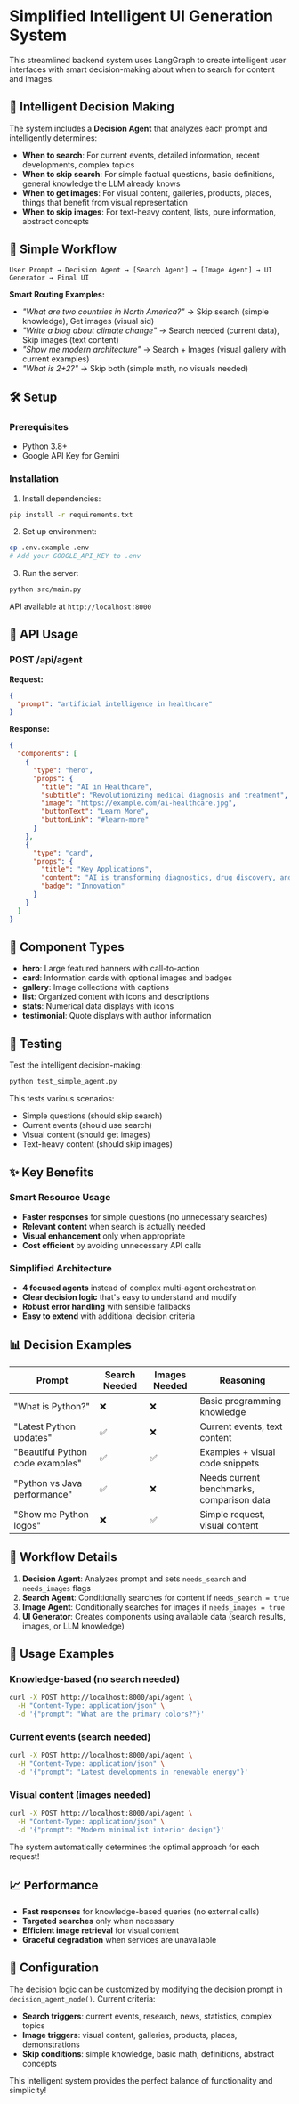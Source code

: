 # Simplified Intelligent UI Generation System

This streamlined backend system uses LangGraph to create intelligent user interfaces with smart decision-making about when to search for content and images.

## 🧠 Intelligent Decision Making

The system includes a **Decision Agent** that analyzes each prompt and intelligently determines:

- **When to search**: For current events, detailed information, recent developments, complex topics
- **When to skip search**: For simple factual questions, basic definitions, general knowledge the LLM already knows
- **When to get images**: For visual content, galleries, products, places, things that benefit from visual representation
- **When to skip images**: For text-heavy content, lists, pure information, abstract concepts

## 🔄 Simple Workflow

```
User Prompt → Decision Agent → [Search Agent] → [Image Agent] → UI Generator → Final UI
```

**Smart Routing Examples:**

- _"What are two countries in North America?"_ → Skip search (simple knowledge), Get images (visual aid)
- _"Write a blog about climate change"_ → Search needed (current data), Skip images (text content)
- _"Show me modern architecture"_ → Search + Images (visual gallery with current examples)
- _"What is 2+2?"_ → Skip both (simple math, no visuals needed)

## 🛠️ Setup

### Prerequisites

- Python 3.8+
- Google API Key for Gemini

### Installation

1. Install dependencies:

```bash
pip install -r requirements.txt
```

2. Set up environment:

```bash
cp .env.example .env
# Add your GOOGLE_API_KEY to .env
```

3. Run the server:

```bash
python src/main.py
```

API available at `http://localhost:8000`

## 🔧 API Usage

### POST /api/agent

**Request:**

```json
{
  "prompt": "artificial intelligence in healthcare"
}
```

**Response:**

```json
{
  "components": [
    {
      "type": "hero",
      "props": {
        "title": "AI in Healthcare",
        "subtitle": "Revolutionizing medical diagnosis and treatment",
        "image": "https://example.com/ai-healthcare.jpg",
        "buttonText": "Learn More",
        "buttonLink": "#learn-more"
      }
    },
    {
      "type": "card",
      "props": {
        "title": "Key Applications",
        "content": "AI is transforming diagnostics, drug discovery, and personalized treatment plans.",
        "badge": "Innovation"
      }
    }
  ]
}
```

## 🎯 Component Types

- **hero**: Large featured banners with call-to-action
- **card**: Information cards with optional images and badges
- **gallery**: Image collections with captions
- **list**: Organized content with icons and descriptions
- **stats**: Numerical data displays with icons
- **testimonial**: Quote displays with author information

## 🧪 Testing

Test the intelligent decision-making:

```bash
python test_simple_agent.py
```

This tests various scenarios:

- Simple questions (should skip search)
- Current events (should use search)
- Visual content (should get images)
- Text-heavy content (should skip images)

## ✨ Key Benefits

### Smart Resource Usage

- **Faster responses** for simple questions (no unnecessary searches)
- **Relevant content** when search is actually needed
- **Visual enhancement** only when appropriate
- **Cost efficient** by avoiding unnecessary API calls

### Simplified Architecture

- **4 focused agents** instead of complex multi-agent orchestration
- **Clear decision logic** that's easy to understand and modify
- **Robust error handling** with sensible fallbacks
- **Easy to extend** with additional decision criteria

## 📊 Decision Examples

| Prompt                           | Search Needed | Images Needed | Reasoning                                 |
| -------------------------------- | ------------- | ------------- | ----------------------------------------- |
| "What is Python?"                | ❌            | ❌            | Basic programming knowledge               |
| "Latest Python updates"          | ✅            | ❌            | Current events, text content              |
| "Beautiful Python code examples" | ✅            | ✅            | Examples + visual code snippets           |
| "Python vs Java performance"     | ✅            | ❌            | Needs current benchmarks, comparison data |
| "Show me Python logos"           | ❌            | ✅            | Simple request, visual content            |

## 🔄 Workflow Details

1. **Decision Agent**: Analyzes prompt and sets `needs_search` and `needs_images` flags
2. **Search Agent**: Conditionally searches for content if `needs_search = true`
3. **Image Agent**: Conditionally searches for images if `needs_images = true`
4. **UI Generator**: Creates components using available data (search results, images, or LLM knowledge)

## 🚀 Usage Examples

### Knowledge-based (no search needed)

```bash
curl -X POST http://localhost:8000/api/agent \
  -H "Content-Type: application/json" \
  -d '{"prompt": "What are the primary colors?"}'
```

### Current events (search needed)

```bash
curl -X POST http://localhost:8000/api/agent \
  -H "Content-Type: application/json" \
  -d '{"prompt": "Latest developments in renewable energy"}'
```

### Visual content (images needed)

```bash
curl -X POST http://localhost:8000/api/agent \
  -H "Content-Type: application/json" \
  -d '{"prompt": "Modern minimalist interior design"}'
```

The system automatically determines the optimal approach for each request!

## 📈 Performance

- **Fast responses** for knowledge-based queries (no external calls)
- **Targeted searches** only when necessary
- **Efficient image retrieval** for visual content
- **Graceful degradation** when services are unavailable

## 🔧 Configuration

The decision logic can be customized by modifying the decision prompt in `decision_agent_node()`. Current criteria:

- **Search triggers**: current events, research, news, statistics, complex topics
- **Image triggers**: visual content, galleries, products, places, demonstrations
- **Skip conditions**: simple knowledge, basic math, definitions, abstract concepts

This intelligent system provides the perfect balance of functionality and simplicity!
